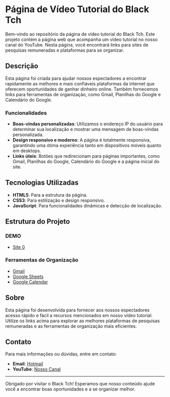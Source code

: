# Página de Vídeo Tutorial do Black Tch

Bem-vindo ao repositório da página de vídeo tutorial do Black Tch. Este projeto contém a página web que acompanha um vídeo tutorial no nosso canal do YouTube. Nesta página, você encontrará links para sites de pesquisas remuneradas e plataformas para se organizar.

## Descrição

Esta página foi criada para ajudar nossos espectadores a encontrar rapidamente as melhores e mais confiáveis plataformas da internet que oferecem oportunidades de ganhar dinheiro online. Também fornecemos links para ferramentas de organização, como Gmail, Planilhas do Google e Calendário do Google.

### Funcionalidades

- **Boas-vindas personalizadas**: Utilizamos o endereço IP do usuário para determinar sua localização e mostrar uma mensagem de boas-vindas personalizada.
- **Design responsivo e moderno**: A página é totalmente responsiva, garantindo uma ótima experiência tanto em dispositivos móveis quanto em desktops.
- **Links úteis**: Botões que redirecionam para páginas importantes, como Gmail, Planilhas do Google, Calendário do Google e a página inicial do site.

## Tecnologias Utilizadas

- **HTML5**: Para a estrutura da página.
- **CSS3**: Para estilização e design responsivo.
- **JavaScript**: Para funcionalidades dinâmicas e detecção de localização.

## Estrutura do Projeto
### DEMO
- [Site 0](https://beolfiadigital.github.io/remunerados/)

### Ferramentas de Organização
- [Gmail](https://mail.google.com)
- [Google Sheets](https://sheets.google.com)
- [Google Calendar](https://calendar.google.com)

## Sobre

Esta página foi desenvolvida para fornecer aos nossos espectadores acesso rápido e fácil a recursos mencionados em nosso vídeo tutorial. Utilize os links acima para explorar as melhores plataformas de pesquisas remuneradas e as ferramentas de organização mais eficientes.

## Contato

Para mais informações ou dúvidas, entre em contato:
- **Email**: [Hotmail](mailto:beolfia@hotmail.com)
- **YouTube**: [Nosso Canal](https://www.youtube.com/@black_tch)

---

Obrigado por visitar o Black Tch! Esperamos que nosso conteúdo ajude você a encontrar boas oportunidades e a se organizar melhor.
